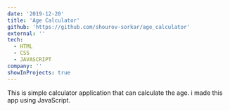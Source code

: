 ```yaml
---
date: '2019-12-20'
title: 'Age Calculator'
github: 'https://github.com/shourov-sorkar/age_calculator'
external: ''
tech:
  - HTML
  - CSS
  - JAVASCRIPT
company: ''
showInProjects: true
---
```


This is simple calculator application that can calculate the age. i made this app using JavaScript.
